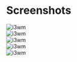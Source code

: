 # Screenshots <br />
![i3wm](https://raw.githubusercontent.com/tim241/configs/current/screenshots/i3-space.png) <br />
![i3wm](https://raw.githubusercontent.com/tim241/configs/current/screenshots/i3-portal.png) <br />
![i3wm](https://raw.githubusercontent.com/tim241/configs/current/screenshots/i3-nature-green.png) <br />
![i3wm](https://raw.githubusercontent.com/tim241/configs/current/screenshots/i3-nature-dark.png) <br />
![i3wm](https://raw.githubusercontent.com/tim241/configs/current/screenshots/i3-wood.png) <br />

